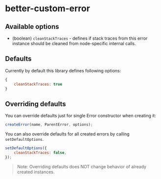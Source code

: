 # better-custom-error

## Available options

- (boolean) `cleanStackTraces` - defines if stack traces from this error instance should be cleaned from node-specific
internal calls.

## Defaults

Currently by default this library defines following options:
```javascript
{
    cleanStackTraces: true
}
```

## Overriding defaults

You can override defaults just for single Error constructor when creating it:
```javascript
createError(name, ParentError, options);
```

You can also override defaults for all created errors by calling `setDefaultOptions`.

```javascript
setDefaultOptions({
    cleanStackTraces: false,
});
```

> Note: Overriding defaults does NOT change behavior of already created instances.
